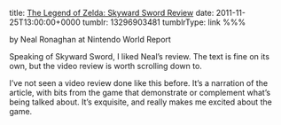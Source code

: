 title: [The Legend of Zelda: Skyward Sword Review](http://www.nintendoworldreport.com/review/28400)
date: 2011-11-25T13:00:00+0000
tumblr: 13296903481
tumblrType: link
%%%

by Neal Ronaghan at Nintendo World Report

Speaking of Skyward Sword, I liked Neal’s review. The text is fine on its own, but the video review is worth scrolling down to.

I’ve not seen a video review done like this before. It’s a narration of the article, with bits from the game that demonstrate or complement what’s being talked about. It’s exquisite, and really makes me excited about the game.
